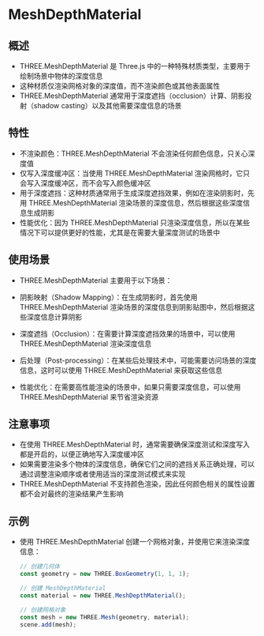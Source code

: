 # MeshDepthMaterial

## 概述

+ THREE.MeshDepthMaterial 是 Three.js 中的一种特殊材质类型，主要用于绘制场景中物体的深度信息
+ 这种材质仅渲染网格对象的深度值，而不渲染颜色或其他表面属性
+ THREE.MeshDepthMaterial 通常用于深度遮挡（occlusion）计算、阴影投射（shadow casting）以及其他需要深度信息的场景

## 特性

+ 不渲染颜色：THREE.MeshDepthMaterial 不会渲染任何颜色信息，只关心深度值
+ 仅写入深度缓冲区：当使用 THREE.MeshDepthMaterial 渲染网格时，它只会写入深度缓冲区，而不会写入颜色缓冲区
+ 用于深度遮挡：这种材质通常用于生成深度遮挡效果，例如在渲染阴影时，先用 THREE.MeshDepthMaterial 渲染场景的深度信息，然后根据这些深度信息生成阴影
+ 性能优化：因为 THREE.MeshDepthMaterial 只渲染深度信息，所以在某些情况下可以提供更好的性能，尤其是在需要大量深度测试的场景中

## 使用场景

+ THREE.MeshDepthMaterial 主要用于以下场景：

+ 阴影映射（Shadow Mapping）：在生成阴影时，首先使用 THREE.MeshDepthMaterial 渲染场景的深度信息到阴影贴图中，然后根据这些深度信息计算阴影
+ 深度遮挡（Occlusion）：在需要计算深度遮挡效果的场景中，可以使用 THREE.MeshDepthMaterial 渲染深度信息
+ 后处理（Post-processing）：在某些后处理技术中，可能需要访问场景的深度信息，这时可以使用 THREE.MeshDepthMaterial 来获取这些信息
+ 性能优化：在需要高性能渲染的场景中，如果只需要深度信息，可以使用 THREE.MeshDepthMaterial 来节省渲染资源

## 注意事项

+ 在使用 THREE.MeshDepthMaterial 时，通常需要确保深度测试和深度写入都是开启的，以便正确地写入深度缓冲区
+ 如果需要渲染多个物体的深度信息，确保它们之间的遮挡关系正确处理，可以通过调整渲染顺序或者使用适当的深度测试模式来实现
+ THREE.MeshDepthMaterial 不支持颜色渲染，因此任何颜色相关的属性设置都不会对最终的渲染结果产生影响

## 示例

+ 使用 THREE.MeshDepthMaterial 创建一个网格对象，并使用它来渲染深度信息：

  ```js
  // 创建几何体
  const geometry = new THREE.BoxGeometry(1, 1, 1);

  // 创建 MeshDepthMaterial
  const material = new THREE.MeshDepthMaterial();

  // 创建网格对象
  const mesh = new THREE.Mesh(geometry, material);
  scene.add(mesh);
  ```
